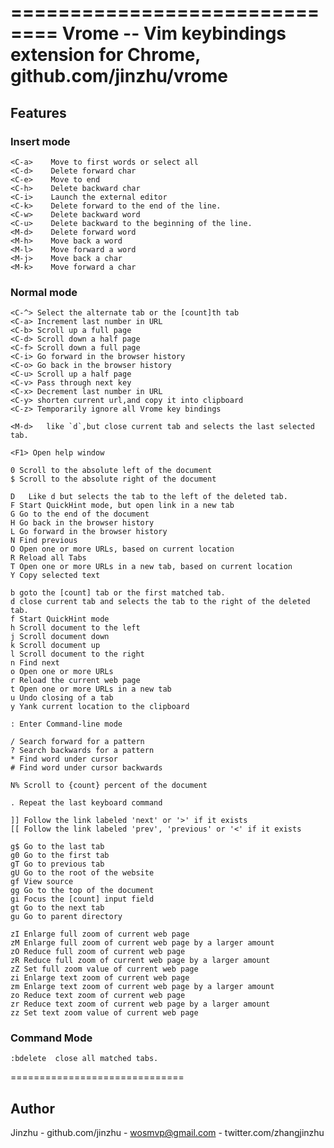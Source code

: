==============================
  Vrome
    -- Vim keybindings extension for Chrome, github.com/jinzhu/vrome
==============================

## Features ##
### Insert mode
    <C-a>    Move to first words or select all
    <C-d>    Delete forward char
    <C-e>    Move to end
    <C-h>    Delete backward char
    <C-i>    Launch the external editor
    <C-k>    Delete forward to the end of the line.
    <C-w>    Delete backward word
    <C-u>    Delete backward to the beginning of the line.
    <M-d>    Delete forward word
    <M-h>    Move back a word
    <M-l>    Move forward a word
    <M-j>    Move back a char
    <M-k>    Move forward a char

### Normal mode
    <C-^> Select the alternate tab or the [count]th tab
    <C-a> Increment last number in URL
    <C-b> Scroll up a full page
    <C-d> Scroll down a half page
    <C-f> Scroll down a full page
    <C-i> Go forward in the browser history
    <C-o> Go back in the browser history
    <C-u> Scroll up a half page
    <C-v> Pass through next key
    <C-x> Decrement last number in URL
    <C-y> shorten current url,and copy it into clipboard
    <C-z> Temporarily ignore all Vrome key bindings

    <M-d>	like `d`,but close current tab and selects the last selected tab.

    <F1> Open help window

    0 Scroll to the absolute left of the document
    $ Scroll to the absolute right of the document

    D	Like d but selects the tab to the left of the deleted tab.
    F Start QuickHint mode, but open link in a new tab
    G Go to the end of the document
    H Go back in the browser history
    L Go forward in the browser history
    N Find previous
    O Open one or more URLs, based on current location
    R Reload all Tabs
    T Open one or more URLs in a new tab, based on current location
    Y Copy selected text

    b goto the [count] tab or the first matched tab.
    d close current tab and selects the tab to the right of the deleted tab.
    f Start QuickHint mode
    h Scroll document to the left
    j Scroll document down
    k Scroll document up
    l Scroll document to the right
    n Find next
    o Open one or more URLs
    r Reload the current web page
    t Open one or more URLs in a new tab
    u Undo closing of a tab
    y Yank current location to the clipboard

    : Enter Command-line mode

    / Search forward for a pattern
    ? Search backwards for a pattern
    * Find word under cursor
    # Find word under cursor backwards

    N% Scroll to {count} percent of the document

    . Repeat the last keyboard command

    ]] Follow the link labeled 'next' or '>' if it exists
    [[ Follow the link labeled 'prev', 'previous' or '<' if it exists

    g$ Go to the last tab
    g0 Go to the first tab
    gT Go to previous tab
    gU Go to the root of the website
    gf View source
    gg Go to the top of the document
    gi Focus the [count] input field
    gt Go to the next tab
    gu Go to parent directory

    zI Enlarge full zoom of current web page
    zM Enlarge full zoom of current web page by a larger amount
    zO Reduce full zoom of current web page
    zR Reduce full zoom of current web page by a larger amount
    zZ Set full zoom value of current web page
    zi Enlarge text zoom of current web page
    zm Enlarge text zoom of current web page by a larger amount
    zo Reduce text zoom of current web page
    zr Reduce text zoom of current web page by a larger amount
    zz Set text zoom value of current web page



### Command Mode
    :bdelete  close all matched tabs.



==============================
## Author ##
  Jinzhu
    - github.com/jinzhu
    - wosmvp@gmail.com
    - twitter.com/zhangjinzhu

